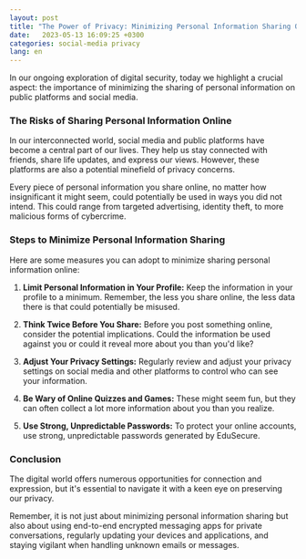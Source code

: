 ```yaml
---
layout: post
title: "The Power of Privacy: Minimizing Personal Information Sharing Online"
date:   2023-05-13 16:09:25 +0300
categories: social-media privacy
lang: en
---
```


In our ongoing exploration of digital security, today we highlight a crucial aspect: the importance of minimizing the sharing of personal information on public platforms and social media.

### The Risks of Sharing Personal Information Online

In our interconnected world, social media and public platforms have become a central part of our lives. They help us stay connected with friends, share life updates, and express our views. However, these platforms are also a potential minefield of privacy concerns.

Every piece of personal information you share online, no matter how insignificant it might seem, could potentially be used in ways you did not intend. This could range from targeted advertising, identity theft, to more malicious forms of cybercrime.

### Steps to Minimize Personal Information Sharing

Here are some measures you can adopt to minimize sharing personal information online:

1. **Limit Personal Information in Your Profile:** Keep the information in your profile to a minimum. Remember, the less you share online, the less data there is that could potentially be misused.
    
2. **Think Twice Before You Share:** Before you post something online, consider the potential implications. Could the information be used against you or could it reveal more about you than you'd like?
    
3. **Adjust Your Privacy Settings:** Regularly review and adjust your privacy settings on social media and other platforms to control who can see your information.
    
4. **Be Wary of Online Quizzes and Games:** These might seem fun, but they can often collect a lot more information about you than you realize.
    
5. **Use Strong, Unpredictable Passwords:** To protect your online accounts, use strong, unpredictable passwords generated by EduSecure.
    

### Conclusion

The digital world offers numerous opportunities for connection and expression, but it's essential to navigate it with a keen eye on preserving our privacy.

Remember, it is not just about minimizing personal information sharing but also about using end-to-end encrypted messaging apps for private conversations, regularly updating your devices and applications, and staying vigilant when handling unknown emails or messages.
